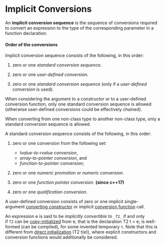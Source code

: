 # Implicit Conversions

An **implicit conversion sequence** is the sequence of conversions required to convert an expression to the type of the corresponding parameter in a function declaration.

#### Order of the conversions

Implicit conversion sequence consists of the following, in this order:

1. zero or one _standard conversion sequence._

2. zero or one _user-defined conversion._

3. zero or one _standard conversion sequence_ (only if a _user-defined conversion_ is used).

When considering the argument to a constructor or to a user-defined conversion function, only one standard conversion sequence is allowed (otherwise user-defined conversions could be effectively chained).

When converting from one non-class type to another non-class type, only a standard conversion sequence is allowed.

A standard conversion sequence consists of the following, in this order:

1. zero or one conversion from the following set:
    - _lvalue-to-rvalue conversion_,
    - _array-to-pointer conversion_, and
    - _function-to-pointer conversion_;

2. zero or one _numeric promotion_ or _numeric conversion._

3. zero or one _function pointer conversion._ **(since c++17)**

4. zero or one _qualification conversion_.

A user-defined conversion consists of zero or one implicit single-argument [converting constructor](https://en.cppreference.com/w/cpp/language/converting_constructor) or implicit [conversion function](https://en.cppreference.com/w/cpp/language/cast_operator) call.

An expression e is said to be _implicitly convertible to_ `_T2_` if and only if `T2` can be [copy-initialized](https://en.cppreference.com/w/cpp/language/copy_initialization) from e, that is the declaration T2 t = e; is well-formed (can be compiled), for some invented temporary `t`. Note that this is different from [direct initialization](https://en.cppreference.com/w/cpp/language/direct_initialization) (T2 t(e)), where explicit constructors and conversion functions would additionally be considered.
